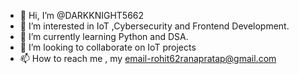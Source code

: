 - 👋 Hi, I’m @DARKKNIGHT5662
- 👀 I’m interested in IoT ,Cybersecurity and Frontend Development.
- 🌱 I’m currently learning Python and DSA.
- 💞️ I’m looking to collaborate on IoT projects 
- 📫 How to reach me , my email-rohit62ranapratap@gmail.com

<!---
DARKKNIGHT5662/DARKKNIGHT5662 is a ✨ special ✨ repository because its `README.md` (this file) appears on your GitHub profile.
You can click the Preview link to take a look at your changes.
--->
